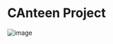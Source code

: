 # CAnteen Project
![image](https://github.com/user-attachments/assets/8a2f5d5a-d8d6-403d-97e6-976dc0f64c5d)
